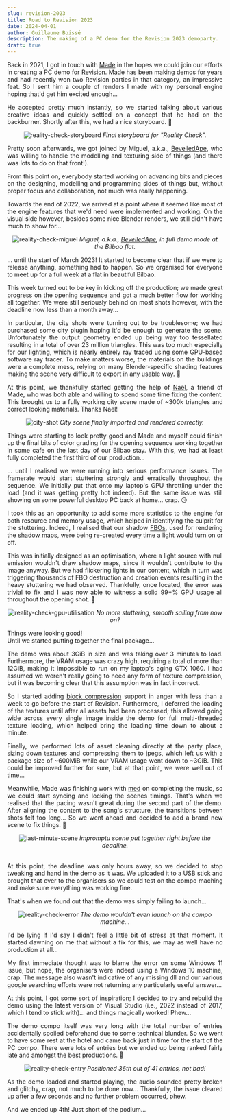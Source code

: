 ```yaml
---
slug: revision-2023
title: Road to Revision 2023
date: 2024-04-01
author: Guillaume Boissé
description: The making of a PC demo for the Revision 2023 demoparty.
draft: true
---
```


<div style="text-align: justify">

Back in 2021, I got in touch with [Made](https://www.pouet.net/user.php?who=98709) in the hopes we could join our efforts in creating a PC demo for [Revision](https://2023.revision-party.net/).
Made has been making demos for years and had recently won two Revision parties in that category, an impressive feat.
So I sent him a couple of renders I made with my personal engine hoping that'd get him excited enough...

He accepted pretty much instantly, so we started talking about various creative ideas and quickly settled on a concept that he had on the backburner.
Shortly after this, we had a nice storyboard. :slightly_smiling_face:

<div style="text-align: center;">

![reality-check-storyboard](/reality-check-storyboard.png)
*Final storyboard for "Reality Check".*

</div>

Pretty soon afterwards, we got joined by Miguel, a.k.a., [BevelledApe](https://www.pouet.net/user.php?who=106515), who was willing to handle the modelling and texturing side of things (and there was lots to do on that front!).

From this point on, everybody started working on advancing bits and pieces on the designing, modelling and programming sides of things but, without proper focus and collaboration, not much was really happening.

Towards the end of 2022, we arrived at a point where it seemed like most of the engine features that we'd need were implemented and working.
On the visual side however, besides some nice Blender renders, we still didn't have much to show for...

<div style="text-align: center;">

![reality-check-miguel](/reality-check-miguel.jpg)
*Miguel, a.k.a., [BevelledApe](https://www.pouet.net/user.php?who=106515), in full demo mode at the Bilbao flat.*

</div>

... until the start of March 2023!
It started to become clear that if we were to release anything, something had to happen.
So we organised for everyone to meet up for a full week at a flat in beautiful Bilbao.

This week turned out to be key in kicking off the production;
we made great progress on the opening sequence and got a much better flow for working all together.
We were still seriously behind on most shots however, with the deadline now less than a month away...

In particular, the city shots were turning out to be troublesome;
we had purchased some city plugin hoping it'd be enough to generate the scene.
Unfortunately the output geometry ended up being way too tessellated resulting in a total of over 23 million triangles.
This was too much especially for our lighting, which is nearly entirely ray traced using some GPU-based software ray tracer.
To make matters worse, the materials on the buildings were a complete mess, relying on many Blender-specific shading features making the scene very difficult to export in any usable way. :slightly_frowning_face:

At this point, we thankfully started getting the help of [Naël](https://demozoo.org/sceners/49100/), a friend of Made, who was both able and willing to spend some time fixing the content.
This brought us to a fully working city scene made of ~300k triangles and correct looking materials.
Thanks Naël!

<div style="text-align: center;">

![city-shot](/city-shot.jpg)
*City scene finally imported and rendered correctly.*

</div>

Things were starting to look pretty good and Made and myself could finish up the final bits of color grading for the opening sequence working together in some cafe on the last day of our Bilbao stay.
With this, we had at least fully completed the first third of our production...

... until I realised we were running into serious performance issues.
The framerate would start stuttering strongly and erratically throughout the sequence.
We initially put that onto my laptop's GPU throttling under the load (and it was getting pretty hot indeed).
But the same issue was still showing on some powerful desktop PC back at home... crap. :confused:

I took this as an opportunity to add some more statistics to the engine for both resource and memory usage, which helped in identifying the culprit for the stuttering.
Indeed, I realised that our shadow [FBOs](https://en.wikipedia.org/wiki/Framebuffer_object), used for rendering the [shadow maps](https://en.wikipedia.org/wiki/Shadow_mapping), were being re-created every time a light would turn on or off.

This was initially designed as an optimisation, where a light source with null emission wouldn't draw shadow maps, since it wouldn't contribute to the image anyway.
But we had flickering lights in our content, which in turn was triggering thousands of FBO destruction and creation events resulting in the heavy stuttering we had observed.
Thankfully, once located, the error was trivial to fix and I was now able to witness a solid 99+% GPU usage all throughout the opening shot. :slightly_smiling_face:

<div style="text-align: center;">

![reality-check-gpu-utilisation](/reality-check-gpu-utilisation.jpg)
*No more stuttering, smooth sailing from now on?*

</div>

Things were looking good!\
Until we started putting together the final package...

The demo was about 3GiB in size and was taking over 3 minutes to load.
Furthermore, the VRAM usage was crazy high, requiring a total of more than 12GiB, making it impossible to run on my laptop's aging GTX 1060.
I had assumed we weren't really going to need any form of texture compression, but it was becoming clear that this assumption was in fact incorrect.

So I started adding [block compression](https://en.wikipedia.org/wiki/S3_Texture_Compression) support in anger with less than a week to go before the start of Revision.
Furthermore, I deferred the loading of the textures until after all assets had been processed;
this allowed going wide across every single image inside the demo for full multi-threaded texture loading, which helped bring the loading time down to about a minute.

Finally, we performed lots of asset cleaning directly at the party place, sizing down textures and compressing them to jpegs, which left us with a package size of ~600MiB while our VRAM usage went down to ~3GiB.
This could be improved further for sure, but at that point, we were well out of time...

Meanwhile, Made was finishing work with [med](https://www.pouet.net/user.php?who=288) on completing the music, so we could start syncing and locking the scenes timings.
That's when we realised that the pacing wasn't great during the second part of the demo.
After aligning the content to the song's structure, the transitions between shots felt too long...
So we went ahead and decided to add a brand new scene to fix things. :slightly_smiling_face:

<div style="text-align: center;">

![last-minute-scene](/last-minute-scene.jpg)
*Impromptu scene put together right before the deadline.*

</div>

\
At this point, the deadline was only hours away, so we decided to stop tweaking and hand in the demo as it was.
We uploaded it to a USB stick and brought that over to the organisers so we could test on the compo maching and make sure everything was working fine.

That's when we found out that the demo was simply failing to launch...

<div style="text-align: center;">

![reality-check-error](/reality-check-error.jpg)
*The demo wouldn't even launch on the compo machine...*

</div>

I'd be lying if I'd say I didn't feel a little bit of stress at that moment.
It started dawning on me that without a fix for this, we may as well have no production at all...

My first immediate thought was to blame the error on some Windows 11 issue, but nope, the organisers were indeed using a Windows 10 machine, crap.
The message also wasn't indicative of any missing dll and our various google searching efforts were not returning any particularly useful answer...

At this point, I got some sort of inspiration;
I decided to try and rebuild the demo using the latest version of Visual Studio (i.e., 2022 instead of 2017, which I tend to stick with)... and things magically worked!
Phew...

The demo compo itself was very long with the total number of entries accidentally spoiled beforehand due to some technical blunder.
So we went to have some rest at the hotel and came back just in time for the start of the PC compo.
There were lots of entries but we ended up being ranked fairly late and amongst the best productions. :slightly_smiling_face:

<div style="text-align: center;">

![reality-check-entry](/reality-check-entry.jpg)
*Positioned 36th out of 41 entries, not bad!*

</div>

As the demo loaded and started playing, the audio sounded pretty broken and glitchy, crap, not much to be done now...
Thankfully, the issue cleared up after a few seconds and no further problem occurred, phew.

And we ended up 4th! Just short of the podium...

</div>
